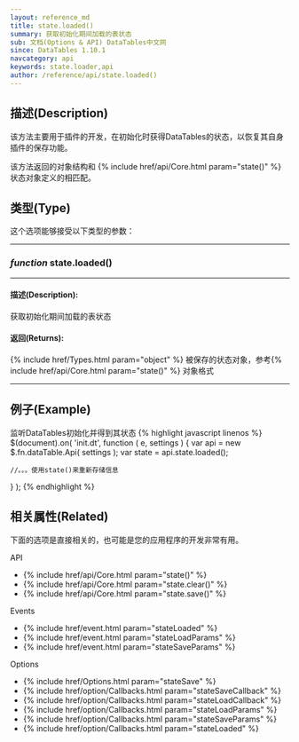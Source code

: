 ```yaml
---
layout: reference_md
title: state.loaded()
summary: 获取初始化期间加载的表状态
sub: 文档(Options & API) DataTables中文网
since: DataTables 1.10.1
navcategory: api
keywords: state.loader,api
author: /reference/api/state.loaded()
---
```



## 描述(Description)

该方法主要用于插件的开发，在初始化时获得DataTables的状态，以恢复其自身插件的保存功能。

该方法返回的对象结构和 {% include href/api/Core.html param="state()" %} 状态对象定义的相匹配。


## 类型(Type)
这个选项能够接受以下类型的参数：

---
    
### _function_ **state.loaded()**   

---

#### 描述(Description):
获取初始化期间加载的表状态

#### 返回(Returns):
{% include href/Types.html param="object" %}
被保存的状态对象，参考{% include href/api/Core.html param="state()" %} 对象格式

--- 
    
## 例子(Example)

监听DataTables初始化并得到其状态
{% highlight javascript linenos %}
$(document).on( 'init.dt', function ( e, settings ) {
    var api = new $.fn.dataTable.Api( settings );
    var state = api.state.loaded();
 
    //。。。使用state()来重新存储信息
} );
{% endhighlight %}



## 相关属性(Related)
下面的选项是直接相关的，也可能是您的应用程序的开发非常有用。

API

- {% include href/api/Core.html param="state()" %}
- {% include href/api/Core.html param="state.clear()" %}
- {% include href/api/Core.html param="state.save()" %}

Events

- {% include href/event.html param="stateLoaded" %}
- {% include href/event.html param="stateLoadParams" %}
- {% include href/event.html param="stateSaveParams" %}

Options

- {% include href/Options.html param="stateSave" %}
- {% include href/option/Callbacks.html param="stateSaveCallback" %}
- {% include href/option/Callbacks.html param="stateLoadCallback" %}
- {% include href/option/Callbacks.html param="stateLoadParams" %}
- {% include href/option/Callbacks.html param="stateSaveParams" %}
- {% include href/option/Callbacks.html param="stateLoaded" %}

